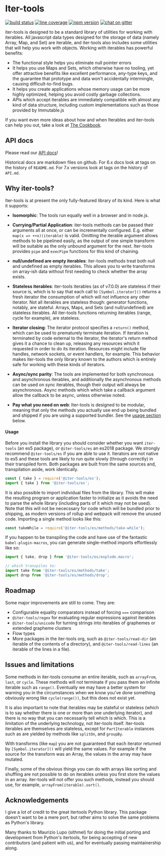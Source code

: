 # Iter-tools

[![build status](https://img.shields.io/github/workflow/status/iter-tools/iter-tools/verify)](https://github.com/iter-tools/iter-tools/actions?query=branch%3Atrunk+workflow%3Averify)
[![line coverage](https://codecov.io/gh/iter-tools/iter-tools/branch/trunk/graph/badge.svg)](https://codecov.io/gh/iter-tools/iter-tools)
[![npm version](https://img.shields.io/npm/v/@iter-tools/es)](https://www.npmjs.com/package/@iter-tools/es)
[![chat on gitter](https://img.shields.io/gitter/room/iter-tools/iter-tools)](https://gitter.im/iter-tools/community)

iter-tools is designed to be a standard library of utilities for working with iterables. All javascript data types designed for the storage of data (namely Array, Map, and Set) are iterable, and iter-tools also includes some utilities that will help you work with objects. Working with iterables has powerful benefits:

- The functional style helps you eliminate null pointer errors
- It helps you use Maps and Sets, which otherwise have no tooling, yet offer attractive benefits like excellent performance, any-type keys, and the guarantee that prototype and data won't accidentally intermingle, causing difficult-to-find bugs.
- It helps you create applications whose memory usage can be more highly optimized, helping you avoid costly garbage collections.
- APIs which accept iterables are immediately compatible with almost any kind of data structure, including custom implementations such as those provided by Immutable.js

If you want even more ideas about how and when Iterables and iter-tools can help you out, take a look at [The Cookbook](https://github.com/iter-tools/iter-tools/blob/trunk/COOKBOOK.md).

## API docs

Please read our [API docs](https://github.com/iter-tools/iter-tools/blob/v7.0.0-rc.0/API.md)!

Historical docs are markdown files on github. For 6.x docs look at tags on the history of `README.md`. For 7.x versions look at tags on the history of `API.md`.

## Why iter-tools?

Iter-tools is at present the only fully-featured library of its kind. Here is what it supports:

- **Isomorphic**: The tools run equally well in a browser and in node.js.

- **Currying/Partial Application**: iter-tools methods can be passed their arguments all at once, or can be incrementally configured. E.g. either `map(x => ++x)(iterable)` is valid. Omitting the iterable argument allows methods to be pipelined easily, as the output of one simple transform will be suitable as the only unbound argument for the next. Iter-tools provides `pipe` and `execPipe` functions for this kind of chaining.

- **null/undefined are empty iterables**: iter-tools methods treat both null and undefined as empty iterables. This allows you to write transforms on array-ish data without first needing to check whether the array exists.

- **Stateless iterables**: iter-tools iterables (as of v7.0.0) are stateless if their source is, which is to say that each call to `[Symbol.iterator]()` returns a fresh iterator the consumption of which will not influence any other iterator. Not all iterables are stateless though: generator functions, notably, are stateful. Arrays, Maps, and Sets (and null/undefined) are stateless iterables. All iter-tools functions returning iterables (range, cycle for example), are stateless.

- **Iterator closing**: The iterator protocol specifies a `return()` method, which can be used to prematurely terminate iteration. If iteration is terminated by code external to the iterator, the iterator's return method gives it a chance to clean up, releasing any resources which it requested in order to do its iteration. Resources might include file handles, network sockets, or event handlers, for example. This behavior makes iter-tools the only library known to the authors which is entirely safe for working with these kinds of iterators.

- **Async/sync parity**: The tools are implemented for both synchronous and asynchronous iterables, and additionally the asynchronous methods can be used on sync iterables, though their output will always be asynchronous. Async methods which which take a callback argument allow the callback to be async, unless otherwise noted.

- **Pay what you need on web**: Iter-tools is designed to be modular, meaning that only the methods you actually use end up being bundled and shipped if you are using a supported bundler. See the [usage section](#usage) below.

#### Usage

Before you install the library you should consider whether you want `iter-tools` (an es5 package), or `@iter-tools/es` an es2018 package. We strongly recommend `@iter-tools/es` if you are able to use it. Iterators are not native to es5 and these tools are likely to run quite slowly (through correctly) in their transpiled form. Both packages are built from the same sources and, transpilation aside, work identically.

```js
const { take } = require('@iter-tools/es');
import { take } from '@iter-tools/es';
```

It is also possible to import individual files from the library. This will make the resulting program or application faster to initialize as it avoids the need to parse the whole library (including parts of it which may not be used). Note that this will not be nececssary for code which will be bundled prior to shipping, as modern versions of rollup and webpack will remove the unused code. Importing a single method looks like this:

```js
const takeWhile = require('@iter-tools/es/methods/take-while');
```

If you happen to be transpiling the code and have use of the fantastic `babel-plugin-macros`, you can generate single-method imports effortlessly like so:

```js
import { take, drop } from '@iter-tools/es/explode.macro';

// which transpiles to:
import take from '@iter-tools/es/methods/take';
import drop from '@iter-tools/es/methods/drop';
```

## Roadmap

Some major improvements are still to come. They are:

- Configurable equality comparators instead of forcing `===` comparison
- `@iter-tools/regex` for evaluating regular expressions against iterables
- `@iter-tools/unicode` for turning strings into iterables of graphemes or extended grapheme clusters
- Flow types
- More packages in the iter-tools org, such as `@iter-tools/read-dir` (an iterable of the contents of a directory), and `@iter-tools/read-lines` (an iterable of the lines in a file).

## Issues and limitations

Some methods in iter-tools consume an entire iterable, such as `arrayFrom`, `last`, or `cycle`. These methods will not terminate if you pass them an infinite iterable such as `range()`. Eventually we may have a better system for warning you in the circumstances when we know you've done something obviously wrong like `cycle(range())`, but this does not exist yet.

It is also important to note that iterables may be stateful or stateless (which is to say whether there is one or more than one underlying iterator), and there is no way that you can necessarily tell which is which. This is a limitation of the underlying technology, not iter-tools itself. Iter-tools iterables are themselves are stateless, except for `PartIterable` instances such as are yielded by methods like `splitOn`, and `groupBy`.

With transforms (like `map`) you are not guaranteed that each iterator returned by `[Symbol.iterator]()` will yield the same values. For example if the source for the transform was an Array, the values in the array may have mutated.

Finally, some of the obvious things you can do with arrays like sorting and shuffling are not possible to do on iterables unless you first store the values in an array. iter-tools will not offer you such methods, instead you should use, for example, `arrayFrom(iterable).sort()`.

## Acknowledgements

I give a lot of credit to the great itertools Python library. This package doesn't want to be a mere port, but rather aims to solve the same problems as Python's library.

Many thanks to Maurizio Lupo (sithmel) for doing the initial porting and development from Python's itertools, for being accepting of new contributors (and patient with us), and for eventually passing maintainership along.

